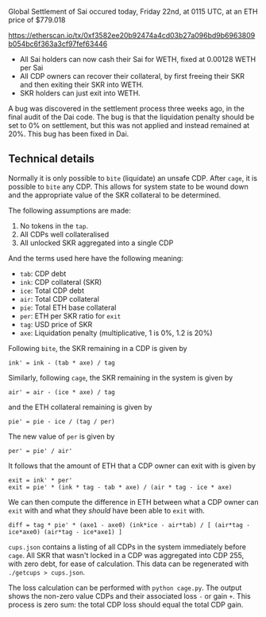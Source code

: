 Global Settlement of Sai occured today, Friday 22nd, at 0115 UTC, at an ETH
price of $779.018

https://etherscan.io/tx/0xf3582ee20b92474a4cd03b27a096bd9b6963809b054bc6f363a3cf97fef63446

- All Sai holders can now cash their Sai for WETH, fixed at 0.00128 WETH per Sai
- All CDP owners can recover their collateral, by first freeing their
  SKR and then exiting their SKR into WETH.
- SKR holders can just exit into WETH.

A bug was discovered in the settlement process three weeks ago, in the final
audit of the Dai code. The bug is that the liquidation penalty should be set
to 0% on settlement, but this was not applied and instead remained at 20%.
This bug has been fixed in Dai.


## Technical details

Normally it is only possible to `bite` (liquidate) an unsafe CDP. After
`cage`, it is possible to `bite` any CDP. This allows for system state
to be wound down and the appropriate value of the SKR collateral to be
determined.

The following assumptions are made:

1. No tokens in the `tap`.
2. All CDPs well collateralised
3. All unlocked SKR aggregated into a single CDP

And the terms used here have the following meaning:

- `tab`: CDP debt
- `ink`: CDP collateral (SKR)
- `ice`: Total CDP debt
- `air`: Total CDP collateral
- `pie`: Total ETH base collateral
- `per`: ETH per SKR ratio for `exit`
- `tag`: USD price of SKR
- `axe`: Liquidation penalty (multiplicative, 1 is 0%, 1.2 is 20%)


Following `bite`, the SKR remaining in a CDP is given by

```
ink' = ink - (tab * axe) / tag
```

Similarly, following `cage`, the SKR remaining in the system is given by

```
air' = air - (ice * axe) / tag
```

and the ETH collateral remaining is given by

```
pie' = pie - ice / (tag / per)
```

The new value of `per` is given by

```
per' = pie' / air'
```

It follows that the amount of ETH that a CDP owner can exit with is given by

```
exit = ink' * per'
exit = pie' * (ink * tag - tab * axe) / (air * tag - ice * axe)
```

We can then compute the difference in ETH between what a CDP owner can
`exit` with and what they *should* have been able to `exit` with.

```
diff = tag * pie' * (axe1 - axe0) (ink*ice - air*tab) / [ (air*tag - ice*axe0) (air*tag - ice*axe1) ]
```

`cups.json` contains a listing of all CDPs in the system immediately
before `cage`. All SKR that wasn't locked in a CDP was aggregated into
CDP 255, with zero debt, for ease of calculation. This data can be
regenerated with `./getcups > cups.json`.

The loss calculation can be performed with `python cage.py`. The output
shows the non-zero value CDPs and their associated loss `-` or gain `+`.
This process is zero sum: the total CDP loss should equal the total CDP
gain.
